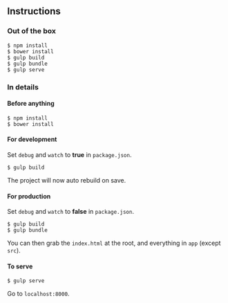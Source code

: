 ## Instructions

### Out of the box

```
$ npm install
$ bower install
$ gulp build
$ gulp bundle
$ gulp serve
```

### In details

####  Before anything

```
$ npm install
$ bower install
```

#### For development

Set `debug` and `watch` to **true** in `package.json`.

```
$ gulp build
```

The project will now auto rebuild on save.

#### For production

Set `debug` and `watch` to **false** in `package.json`.

```
$ gulp build
$ gulp bundle
```

You can then grab the `index.html` at the root, and everything in `app` (except `src`).

#### To serve

```
$ gulp serve
```

Go to `localhost:8000`.

